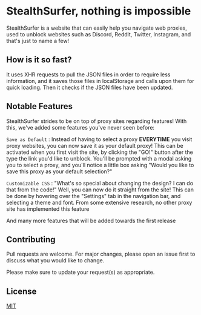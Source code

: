 # StealthSurfer, nothing is impossible

StealthSurfer is a website that can easily help you navigate web proxies, used to unblock websites such as Discord, Reddit, Twitter, Instagram, and that's just to name a few!

## How is it so fast?

It uses XHR requests to pull the JSON files in order to require less information, and it saves those files in localStorage and calls upon them for quick loading. Then it checks if the JSON files have been updated.

## Notable Features

StealthSurfer strides to be on top of proxy sites regarding features! With this, we've added some features you've never seen before:

``Save as Default`` : Instead of having to select a proxy **EVERYTIME** you visit proxy websites, you can now save it as your default proxy! This can be activated when you first visit the site, by clicking the "GO!" button after the type the link you'd like to unblock. You'll be prompted with a modal asking you to select a proxy, and you'll notice a little box asking "Would you like to save this proxy as your default selection?"

``Customizable CSS`` : "What's so special about changing the design? I can do that from the code!" Well, you can now do it straight from the site! This can be done by hovering over the "Settings" tab in the navigation bar, and selecting a theme and font. From some extensive research, no other proxy site has implemented this feature

  And many more features that will be added towards the first release

## Contributing
Pull requests are welcome. For major changes, please open an issue first to discuss what you would like to change.

Please make sure to update your request(s) as appropriate.

## License
[MIT](https://choosealicense.com/licenses/mit/)
